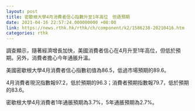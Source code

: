 ```yaml
---
layout: post
title: 密歇根大學4月消費者信心指數升至1年高位　但遜預期
date: 2021-04-16 22:57:24.000000000 +08:00
link: https://news.rthk.hk/rthk/ch/component/k2/1586238-20210416.htm
categories: rthk
---
```


調查顯示，隨著經濟增長加快，美國消費者信心在4月升至1年高位，但低於預期。另外，消費者擔心今年通脹升溫。

美國密歇根大學4月消費者信心指數初值為86.5，低過市場預期的89.6。
 
4月消費者現況指數報97.2，低於預期的96.3；消費者預期指數報79.7，低於預期的83.6。

密歇根大學4月消費者1年通脹預期為3.7%，5年通脹預期為2.7%。
